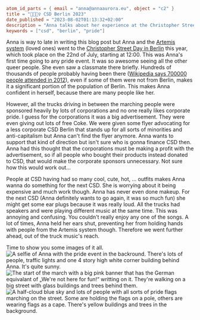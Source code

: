```toml
atom_id_parts = { email = "anna@annaaurora.eu", object = "c2" }
title = "🏳️‍🌈🚶‍♀️ CSD Berlin 2023"
date_published = "2023-08-02T01:13:32+02:00"
description = "Anna talks about her experience at the Christopher Street Day in 2023 in Berlin."
keywords = ["csd", "berlin", "pride"]
```
Anna is way to late in writing this blog post but Anna and the [Artemis system](https://artemislena.eu) (loved ones) went to the [Christopher Street Day in Berlin](https://en.wikipedia.org/wiki/Berlin_Pride) this year, which took place on <time datetime="2023-07-22">the 22nd of July</time>, starting at <time datetime="2023-07-22T12:00:00+02:00">12:00</time>. This was Anna's first time going to any pride event. It was so awesome seeing all the other queer people. She even saw a classmate there briefly. Hundreds of thousands of people probably having been there ([Wikipedia says 700000 people attended in 2012](https://en.wikipedia.org/wiki/Berlin_Pride)), even if some of them were not from Berlin, makes it a significant portion of the population of Berlin. This makes Anna confident in herself, because there are many people like her.

However, all the trucks driving in between the marching people were sponsored heavily by lots of corporations and no one really likes corporate pride. I guess for the corporations it was a big advertisement. They were even giving out lots of free Coke. We were given some flyer advocating for a less corporate CSD Berlin that stands up for all sorts of minorities and anti-capitalism but Anna can't find the flyer anymore. Anna wants to support that kind of direction but isn't sure who is gonna finance CSD then. Anna had this thought that the corporations must be making a profit with the advertisement, so if all people who bought their products instead donated to CSD, that would make the corporate sponsors unnecessary. Not sure how this would work out…

People at CSD having had so many cool, cute, hot, … outfits makes Anna wanna do something for the next CSD. She is worrying about it being expensive and much work though. Anna has never even done makeup. For the next CSD (Anna definitely wants to go again, it was so much fun) she might get some ear plugs because it was really loud. All the trucks had speakers and were playing different music at the same time. This was annoying and confusing. You couldn't really enjoy any one of the songs. A lot of times, Anna held her ears shut, preventing her from holding hands with people from the Artemis system though. Therefore we went further ahead, out of the truck music's reach.

Time to show you some images of it all.
![A selfie of Anna with the pride event in the backround. There's lots of people, traffic lights and one 4 story high white corner building behind Anna. It's quite sunny.](selfie.jpg)
![The start of the march with a big pink banner that has the German equivalant of „We're not here for fun!“ writting on it. They're walking on a big street with glass buildings and trees behind them.](front-of-march.jpg)
![A half-cloud blue sky and lots of people with all sorts of pride flags marching on the street. Some are holding the flags on a pole, others are wearing flags as a cape. There's yellow buildings and trees in the background.](between-people.jpg)
